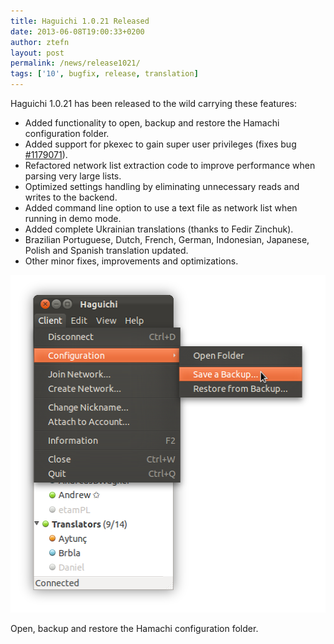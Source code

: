 ```yaml
---
title: Haguichi 1.0.21 Released
date: 2013-06-08T19:00:33+0200
author: ztefn
layout: post
permalink: /news/release1021/
tags: ['10', bugfix, release, translation]
---
```

Haguichi 1.0.21 has been released to the wild carrying these features:

  * Added functionality to open, backup and restore the Hamachi configuration folder.
  * Added support for pkexec to gain super user privileges (fixes bug <a href="https://bugs.launchpad.net/haguichi/+bug/1179071" target="_blank">#1179071</a>).
  * Refactored network list extraction code to improve performance when parsing very large lists.
  * Optimized settings handling by eliminating unnecessary reads and writes to the backend.
  * Added command line option to use a text file as network list when running in demo mode.
  * Added complete Ukrainian translations (thanks to Fedir Zinchuk).
  * Brazilian Portuguese, Dutch, French, German, Indonesian, Japanese, Polish and Spanish translation updated.
  * Other minor fixes, improvements and optimizations.

<div class="caption center-text">
  <img src="/resources/1021-client-configuration-menu.png" alt="Client Configuration Menu" width="512" height="540" />
  <p class="caption-text">Open, backup and restore the Hamachi configuration folder.</p>
</div>
